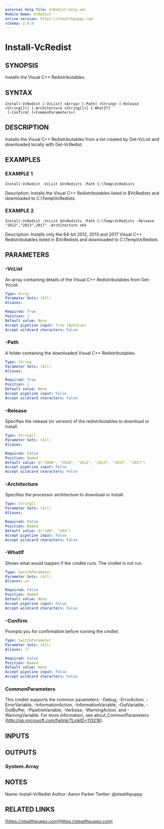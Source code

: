 ```yaml
---
external help file: VcRedist-help.xml
Module Name: VcRedist
online version: https://stealthpuppy.com
schema: 2.0.0
---
```


# Install-VcRedist

## SYNOPSIS
Installs the Visual C++ Redistributables.

## SYNTAX

```
Install-VcRedist [-VcList] <Array> [-Path] <String> [-Release <String[]>] [-Architecture <String[]>] [-WhatIf]
 [-Confirm] [<CommonParameters>]
```

## DESCRIPTION
Installs the Visual C++ Redistributables from a list created by Get-VcList and downloaded locally with Get-VcRedist.

## EXAMPLES

### EXAMPLE 1
```
Install-VcRedist -VcList $VcRedists -Path C:\Temp\VcRedists
```

Description:
Installs the Visual C++ Redistributables listed in $VcRedists and downloaded to C:\Temp\VcRedists.

### EXAMPLE 2
```
Install-VcRedist -VcList $VcRedists -Path C:\Temp\VcRedists -Release "2012","2013",2017" -Architecture x64
```

Description:
Installs only the 64-bit 2012, 2013 and 2017 Visual C++ Redistributables listed in $VcRedists and downloaded to C:\Temp\VcRedists.

## PARAMETERS

### -VcList
An array containing details of the Visual C++ Redistributables from Get-VcList.

```yaml
Type: Array
Parameter Sets: (All)
Aliases:

Required: True
Position: 1
Default value: None
Accept pipeline input: True (ByValue)
Accept wildcard characters: False
```

### -Path
A folder containing the downloaded Visual C++ Redistributables.

```yaml
Type: String
Parameter Sets: (All)
Aliases:

Required: True
Position: 2
Default value: None
Accept pipeline input: False
Accept wildcard characters: False
```

### -Release
Specifies the release (or version) of the redistributables to download or install.

```yaml
Type: String[]
Parameter Sets: (All)
Aliases:

Required: False
Position: Named
Default value: @("2008", "2010", "2012", "2013", "2015", "2017")
Accept pipeline input: False
Accept wildcard characters: False
```

### -Architecture
Specifies the processor architecture to download or install.

```yaml
Type: String[]
Parameter Sets: (All)
Aliases:

Required: False
Position: Named
Default value: @("x86", "x64")
Accept pipeline input: False
Accept wildcard characters: False
```

### -WhatIf
Shows what would happen if the cmdlet runs.
The cmdlet is not run.

```yaml
Type: SwitchParameter
Parameter Sets: (All)
Aliases: wi

Required: False
Position: Named
Default value: None
Accept pipeline input: False
Accept wildcard characters: False
```

### -Confirm
Prompts you for confirmation before running the cmdlet.

```yaml
Type: SwitchParameter
Parameter Sets: (All)
Aliases: cf

Required: False
Position: Named
Default value: None
Accept pipeline input: False
Accept wildcard characters: False
```

### CommonParameters
This cmdlet supports the common parameters: -Debug, -ErrorAction, -ErrorVariable, -InformationAction, -InformationVariable, -OutVariable, -OutBuffer, -PipelineVariable, -Verbose, -WarningAction, and -WarningVariable. For more information, see about_CommonParameters (http://go.microsoft.com/fwlink/?LinkID=113216).

## INPUTS

## OUTPUTS

### System.Array

## NOTES
Name: Install-VcRedist
Author: Aaron Parker
Twitter: @stealthpuppy

## RELATED LINKS

[https://stealthpuppy.com](https://stealthpuppy.com)


